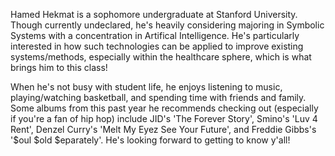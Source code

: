 Hamed Hekmat is a sophomore undergraduate at Stanford University. Though currently undeclared, he's heavily considering majoring in Symbolic Systems with a concentration in Artifical Intelligence. He's particularly interested in how such technologies can be applied to improve existing systems/methods, especially within the healthcare sphere, which is what brings him to this class!

When he's not busy with student life, he enjoys listening to music, playing/watching basketball, and spending time with friends and family. Some albums from this past year he recommends checking out (especially if you're a fan of hip hop) include JID's 'The Forever Story', Smino's 'Luv 4 Rent', Denzel Curry's 'Melt My Eyez See Your Future', and Freddie Gibbs's '$oul $old $eparately'. He's looking forward to getting to know y'all!

